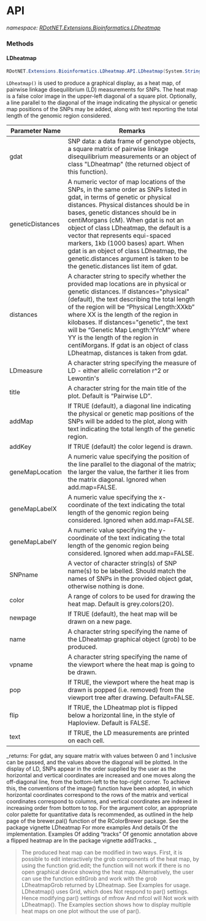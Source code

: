 ﻿# API
_namespace: [RDotNET.Extensions.Bioinformatics.LDheatmap](./index.md)_





### Methods

#### LDheatmap
```csharp
RDotNET.Extensions.Bioinformatics.LDheatmap.API.LDheatmap(System.String,System.String,System.String,System.String,System.String,System.Boolean,System.Boolean,System.Double,System.String,System.String,System.String,System.String,System.Boolean,System.String,System.String,System.Boolean,System.String,System.Boolean,System.String@)
```
``LDheatmap()`` is used to produce a graphical display, as a heat map, of pairwise linkage disequilibrium (LD) measurements for SNPs. 
 The heat map is a false color image in the upper-left diagonal of a square plot. Optionally, a line parallel to the diagonal of the 
 image indicating the physical or genetic map positions of the SNPs may be added, along with text reporting the total length of the 
 genomic region considered.

|Parameter Name|Remarks|
|--------------|-------|
|gdat|SNP data: a data frame of genotype objects, a square matrix of pairwise linkage disequilibrium measurements or an object of class "LDheatmap" (the returned object of this function).|
|geneticDistances|A numeric vector of map locations of the SNPs, in the same order as SNPs listed in gdat, in terms of genetic or physical distances. Physical distances should be in bases, genetic distances should be in centiMorgans (cM). When gdat is not an object of class LDheatmap, the default is a vector that represents equi-spaced markers, 1kb (1000 bases) apart. When gdat is an object of class LDheatmap, the genetic.distances argument is taken to be the genetic.distances list item of gdat.|
|distances|A character string to specify whether the provided map locations are in physical or genetic distances. If distances="physical" (default), the text describing the total length of the region will be “Physical Length:XXkb” where XX is the length of the region in kilobases. If distances="genetic", the text will be “Genetic Map Length:YYcM” where YY is the length of the region in centiMorgans. If gdat is an object of class LDheatmap, distances is taken from gdat.|
|LDmeasure|A character string specifying the measure of LD - either allelic correlation r^2 or Lewontin's |D'|; default = "r" for r^2; type "D'" for |D'|. This argument is ignored when the user has already supplied calculated LD measurements through gdat (i.e., when gdat is a matrix of pairwise LD measurements or an object of class "LDheatmap").|
|title|A character string for the main title of the plot. Default is “Pairwise LD”.|
|addMap|If TRUE (default), a diagonal line indicating the physical or genetic map positions of the SNPs will be added to the plot, along with text indicating the total length of the genetic region.|
|addKey|If TRUE (default) the color legend is drawn.|
|geneMapLocation|A numeric value specifying the position of the line parallel to the diagonal of the matrix; the larger the value, the farther it lies from the matrix diagonal. Ignored when add.map=FALSE.|
|geneMapLabelX|A numeric value specifying the x-coordinate of the text indicating the total length of the genomic region being considered. Ignored when add.map=FALSE.|
|geneMapLabelY|A numeric value specifying the y-coordinate of the text indicating the total length of the genomic region being considered. Ignored when add.map=FALSE.|
|SNPname|A vector of character string(s) of SNP name(s) to be labelled. Should match the names of SNPs in the provided object gdat, otherwise nothing is done.|
|color|A range of colors to be used for drawing the heat map. Default is grey.colors(20).|
|newpage|If TRUE (default), the heat map will be drawn on a new page.|
|name|A character string specifying the name of the LDheatmap graphical object (grob) to be produced.|
|vpname|A character string specifying the name of the viewport where the heat map is going to be drawn.|
|pop|If TRUE, the viewport where the heat map is drawn is popped (i.e. removed) from the viewport tree after drawing. Default=FALSE.|
|flip|If TRUE, the LDheatmap plot is flipped below a horizontal line, in the style of Haploview. Default is FALSE.|
|text|If TRUE, the LD measurements are printed on each cell.|


_returns: For gdat, any square matrix with values between 0 and 1 inclusive can be passed, and the values above the diagonal will be plotted. In the display of LD, SNPs appear in the order supplied by the user as the horizontal and vertical coordinates are increased and one moves along the off-diagonal line, from the bottom-left to the top-right corner. To achieve this, the conventions of the image() function have been adopted, in which horizontal coordinates correspond to the rows of the matrix and vertical coordinates correspond to columns, and vertical coordinates are indexed in increasing order from bottom to top.
 For the argument color, an appropriate color palette for quantitative data Is recommended, as outlined in the help page of the brewer.pal() function of the RColorBrewer package.
 See the package vignette LDheatmap For more examples And details Of the implementation. Examples Of adding “tracks” Of genomic annotation above a flipped heatmap are In the package vignette addTracks.
 _
> The produced heat map can be modified in two ways. First, it is possible to edit interactively the grob components of the heat map, by using the function grid.edit; the function will not work if there is no open graphical device showing the heat map. Alternatively, the user can use the function editGrob and work with the grob LDheatmapGrob returned by LDheatmap. See Examples for usage.
>  LDheatmap() uses Grid, which does Not respond to par() settings. Hence modifying par() settings of mfrow And mfcol will Not work with LDheatmap(). The Examples section shows how to display multiple heat maps on one plot without the use of par().
>  


